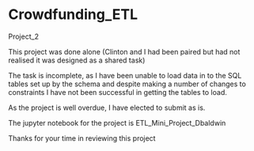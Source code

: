 # Crowdfunding_ETL
Project_2

This project was done alone (Clinton and I had been paired but had not realised it was designed as a shared task)

The task is incomplete, as I have been unable to load data in to the SQL tables set up by the schema and despite making a number of changes to constraints I have not been successful in getting the tables to load.

As the project is well overdue, I have elected to submit as is.

The jupyter notebook for the project is ETL_Mini_Project_Dbaldwin

Thanks for your time in reviewing this project